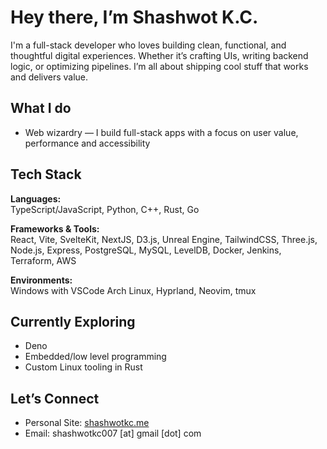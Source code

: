 #  Hey there, I’m Shashwot K.C.

I'm a full-stack developer who loves building clean, functional, and thoughtful digital experiences. Whether it’s crafting UIs, writing backend logic, or optimizing pipelines. I’m all about shipping cool stuff that works and delivers value.

## What I do

- Web wizardry — I build full-stack apps with a focus on user value, performance and accessibility

##  Tech Stack

**Languages:**  
TypeScript/JavaScript, Python, C++, Rust, Go

**Frameworks & Tools:**  
React, Vite, SvelteKit, NextJS, D3.js, Unreal Engine, TailwindCSS, Three.js, Node.js, Express, PostgreSQL, MySQL, LevelDB, Docker, Jenkins, Terraform, AWS

**Environments:**  
Windows with VSCode
Arch Linux, Hyprland, Neovim, tmux

##  Currently Exploring
- Deno
- Embedded/low level programming
- Custom Linux tooling in Rust

## Let’s Connect

- Personal Site: [shashwotkc.me](https://shashwotkc.me) 
- Email: shashwotkc007 [at] gmail [dot] com
